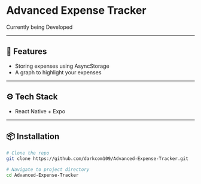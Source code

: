 # Advanced Expense Tracker

Currently being Developed

---

## 🚀 Features
- Storing expenses using AsyncStorage
- A graph to highlight your expenses

---

## ⚙️ Tech Stack
- React Native + Expo

---

## 📦 Installation

```bash
# Clone the repo
git clone https://github.com/darkcom109/Advanced-Expense-Tracker.git

# Navigate to project directory
cd Advanced-Expense-Tracker
